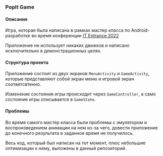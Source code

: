 ### PopIt Game

#### Описание
Игра, которая была написана в рамках мастер класса по Android-разработке во время конференции 
[IT Entrance 2022](https://entrance.by/)

Приложение не использует никаких движков и написано исключительно в демонстрационных целях.

#### Структура проекта
Приложение состоит из двух экранов `MenuActivity` и `GameActivity`, которые представляют собой экран меню и игровой экран соответсвтенно.

Изменение состояния игры происходит через `GameController`, а само состояние игры описывается в
`GameState`.

#### Проблемы
Во время самого мастер класса были проблемы с эмулятором и воспроизведением анимации на нем из-за чего, довести приложение до конечного результата в заданное время не получилось.

Весь код, который был написан на тот момент, плюс небольшие оптимизации к нему, выложены в 
данный репозиторий.